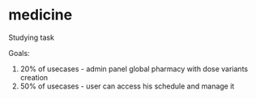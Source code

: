 # medicine

Studying task

Goals:
1. 20% of usecases - admin panel global pharmacy with dose variants creation
2. 50% of usecases - user can access his schedule and manage it
